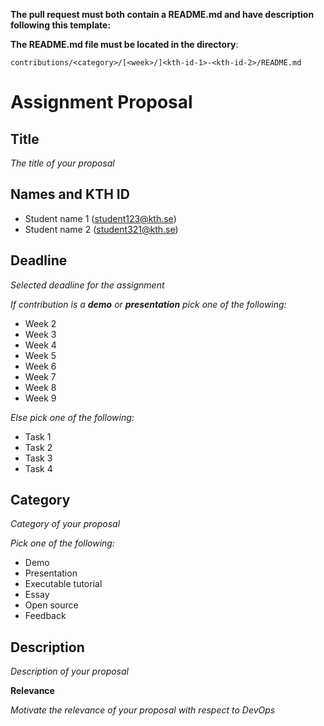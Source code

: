 **The pull request must both contain a README.md and have description following this template:**

**The README.md file must be located in the directory**:

`contributions/<category>/[<week>/]<kth-id-1>-<kth-id-2>/README.md`

# Assignment Proposal

## Title

_The title of your proposal_

## Names and KTH ID

  - Student name 1 (student123@kth.se)
  - Student name 2 (student321@kth.se)

## Deadline

_Selected deadline for the assignment_

_If contribution is a **demo** or **presentation** pick one of the following:_
- Week 2
- Week 3
- Week 4
- Week 5
- Week 6
- Week 7
- Week 8
- Week 9

_Else pick one of the following:_
- Task 1
- Task 2
- Task 3
- Task 4

## Category

_Category of your proposal_

_Pick one of the following:_
- Demo
- Presentation
- Executable tutorial
- Essay
- Open source
- Feedback

## Description

_Description of your proposal_

**Relevance**

_Motivate the relevance of your proposal with respect to DevOps_

